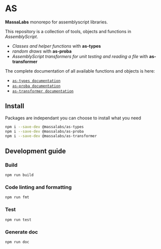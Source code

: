 # AS

**MassaLabs** monorepo for assemblyscript libraries.

This repository is a collection of tools, objects and functions in *AssemblyScript*.

- *Classes and helper functions* with **as-types**
- *random draws* with **as-proba**
- *AssemblyScript transformers for unit testing and reading a file* with **as-transformer**

The complete documentation of all available functions and objects is here:

- [`as-types documentation`](https://as-types.docs.massa.net)
- [`as-proba documentation`](https://as-proba.docs.massa.net)
- [`as-transformer documentation`](https://as-transformer.docs.massa.net)

## Install

Packages are independant you can choose to install what you need

```sh
npm i --save-dev @massalabs/as-types
npm i --save-dev @massalabs/as-proba
npm i --save-dev @massalabs/as-transformer
```

## Development guide

### Build

```plain
npm run build
```

### Code linting and formatting

```plain
npm run fmt
```

### Test

```plain
npm run test
```

### Generate doc

```plain
npm run doc
```

